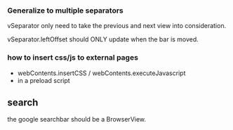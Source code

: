 ### Generalize to multiple separators

vSeparator only need to take the previous and next view into consideration.

vSeparator.leftOffset should ONLY update when the bar is moved.

### how to insert css/js to external pages

- webContents.insertCSS / webContents.executeJavascript
- in a preload script

## search

the google searchbar should be a BrowserView.
